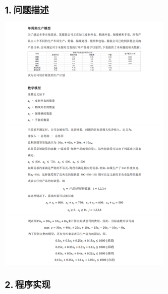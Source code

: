 # 1. 问题描述

![image](https://github.com/zenghang-feng/operation_optimization/blob/main/01-线性规划-生产库存控制/图片附件/png_1.png)
![image](https://github.com/zenghang-feng/operation_optimization/blob/main/01-线性规划-生产库存控制/图片附件/png_2.png)
![image](https://github.com/zenghang-feng/operation_optimization/blob/main/01-线性规划-生产库存控制/图片附件/png_3.png)

# 2. 程序实现
